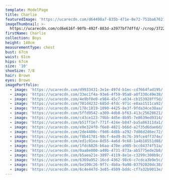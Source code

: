 ```yaml
---
template: ModelPage
title: Charlie
featuredImage: 'https://ucarecdn.com/d64498a7-835b-471e-8e72-751ba6762119/'
imageThumbnail: >-
  https://ucarecdn.com/cd6e616f-90fb-492f-883d-a3977bf7dffd/-/crop/3722x4518/0,0/-/preview/
firstName: Charlie
collection: Boys
height: 140cm
measurementType: chest
bust: 67cm
waist: 61cm
hips: 67cm
size: '10'
shoeSize: 7/8
hair: Brown
eyes: Brown
imagePortfolio:
  - image: 'https://ucarecdn.com/d9933431-3e1e-497d-b1ec-cd7664fad195/'
  - image: 'https://ucarecdn.com/33ec1f4a-93e6-4f59-95a8-a0f330c49e38/'
  - image: 'https://ucarecdn.com/4e9bf0e0-e984-45c7-a634-cb153928ff5d/'
  - image: 'https://ucarecdn.com/781d4232-685d-4fdc-971c-e8aa1511ca92/'
  - image: 'https://ucarecdn.com/178c1819-1090-4425-8e3f-9fda34ce38aa/'
  - image: 'https://ucarecdn.com/5ffd9542-a309-4db8-bf63-413c25628621/'
  - image: 'https://ucarecdn.com/c43ce123-79bb-4d5e-8b95-7e8639ed9314/'
  - image: 'https://ucarecdn.com/b51ff1e7-771f-424e-b847-ba5a86311da1/'
  - image: 'https://ucarecdn.com/e0e324f0-f6e8-4821-b66d-a2f35d6dae6d/'
  - image: 'https://ucarecdn.com/2de4400c-f9d6-4d8b-a292-7d86d2d6ec72/'
  - image: 'https://ucarecdn.com/f8b41781-98cf-4ed9-8c76-39fce4ff374e/'
  - image: 'https://ucarecdn.com/ed1c01ea-8d55-4a6d-9c68-1a4b18551d08/'
  - image: 'https://ucarecdn.com/1fdc6826-b6aa-470e-a905-bcc04374f51a/'
  - image: 'https://ucarecdn.com/0aa8e000-a49b-4731-873a-ab5775ede2b8/'
  - image: 'https://ucarecdn.com/b5aea21e-3897-4119-8e1e-c3299c300b9c/'
  - image: 'https://ucarecdn.com/6369a952-16cd-4362-98c6-c7cdca3b9e5c/'
  - image: 'https://ucarecdn.com/be100c26-9f7c-4b8a-9a98-03792020dc38/'
  - image: 'https://ucarecdn.com/6c4e447d-3e85-4509-bddc-cf7a32b9013e/'
---
```


